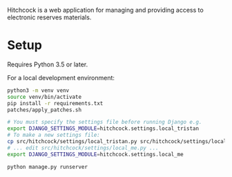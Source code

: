 Hitchcock is a web application for managing and providing access to electronic reserves materials.

# Setup
Requires Python 3.5 or later. 

For a local development environment:

``` bash
python3 -m venv venv
source venv/bin/activate
pip install -r requirements.txt
patches/apply_patches.sh

# You must specify the settings file before running Django e.g.
export DJANGO_SETTINGS_MODULE=hitchcock.settings.local_tristan
# To make a new settings file:
cp src/hitchcock/settings/local_tristan.py src/hitchcock/settings/local_me.py
# ... edit src/hitchcock/settings/local_me.py ...
export DJANGO_SETTINGS_MODULE=hitchcock.settings.local_me

python manage.py runserver
```
